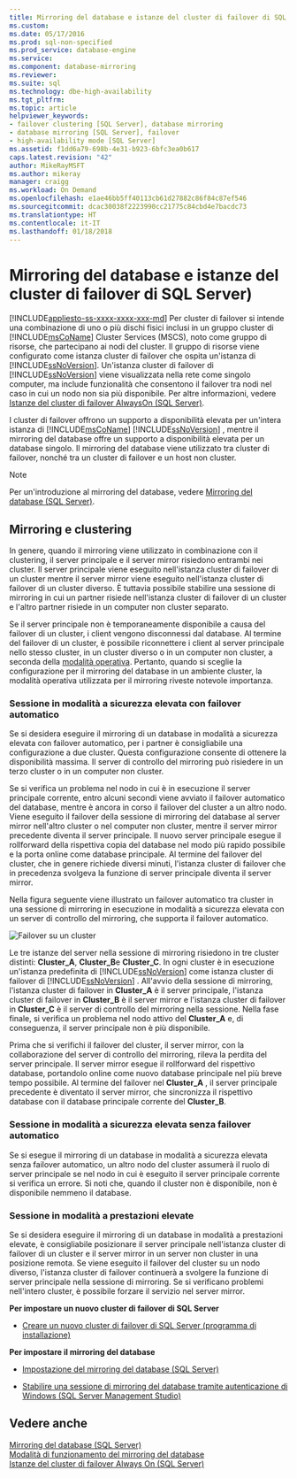 ```yaml
---
title: Mirroring del database e istanze del cluster di failover di SQL Server | Microsoft Docs
ms.custom: 
ms.date: 05/17/2016
ms.prod: sql-non-specified
ms.prod_service: database-engine
ms.service: 
ms.component: database-mirroring
ms.reviewer: 
ms.suite: sql
ms.technology: dbe-high-availability
ms.tgt_pltfrm: 
ms.topic: article
helpviewer_keywords:
- failover clustering [SQL Server], database mirroring
- database mirroring [SQL Server], failover
- high-availability mode [SQL Server]
ms.assetid: f1dd6a79-698b-4e31-b923-6bfc3ea0b617
caps.latest.revision: "42"
author: MikeRayMSFT
ms.author: mikeray
manager: craigg
ms.workload: On Demand
ms.openlocfilehash: e1ae46bb5ff40113cb61d27882c86f84c87ef546
ms.sourcegitcommit: dcac30038f2223990cc21775c84cbd4e7bacdc73
ms.translationtype: HT
ms.contentlocale: it-IT
ms.lasthandoff: 01/18/2018
---
```

# <a name="database-mirroring-and-sql-server-failover-cluster-instances"></a>Mirroring del database e istanze del cluster di failover di SQL Server)
[!INCLUDE[appliesto-ss-xxxx-xxxx-xxx-md](../../includes/appliesto-ss-xxxx-xxxx-xxx-md.md)] Per cluster di failover si intende una combinazione di uno o più dischi fisici inclusi in un gruppo cluster di [!INCLUDE[msCoName](../../includes/msconame-md.md)] Cluster Services (MSCS), noto come gruppo di risorse, che partecipano ai nodi del cluster. Il gruppo di risorse viene configurato come istanza cluster di failover che ospita un'istanza di [!INCLUDE[ssNoVersion](../../includes/ssnoversion-md.md)]. Un'istanza cluster di failover di [!INCLUDE[ssNoVersion](../../includes/ssnoversion-md.md)] viene visualizzata nella rete come singolo computer, ma include funzionalità che consentono il failover tra nodi nel caso in cui un nodo non sia più disponibile. Per altre informazioni, vedere [Istanze del cluster di failover AlwaysOn &#40;SQL Server&#41;](../../sql-server/failover-clusters/windows/always-on-failover-cluster-instances-sql-server.md).  
  
 I cluster di failover offrono un supporto a disponibilità elevata per un'intera istanza di [!INCLUDE[msCoName](../../includes/msconame-md.md)] [!INCLUDE[ssNoVersion](../../includes/ssnoversion-md.md)] , mentre il mirroring del database offre un supporto a disponibilità elevata per un database singolo. Il mirroring del database viene utilizzato tra cluster di failover, nonché tra un cluster di failover e un host non cluster.  
  
> [!NOTE]  
>  Per un'introduzione al mirroring del database, vedere [Mirroring del database &#40;SQL Server&#41;](../../database-engine/database-mirroring/database-mirroring-sql-server.md).  
  
## <a name="mirroring-and-clustering"></a>Mirroring e clustering  
 In genere, quando il mirroring viene utilizzato in combinazione con il clustering, il server principale e il server mirror risiedono entrambi nei cluster. Il server principale viene eseguito nell'istanza cluster di failover di un cluster mentre il server mirror viene eseguito nell'istanza cluster di failover di un cluster diverso. È tuttavia possibile stabilire una sessione di mirroring in cui un partner risiede nell'istanza cluster di failover di un cluster e l'altro partner risiede in un computer non cluster separato.  
  
 Se il server principale non è temporaneamente disponibile a causa del failover di un cluster, i client vengono disconnessi dal database. Al termine del failover di un cluster, è possibile riconnettere i client al server principale nello stesso cluster, in un cluster diverso o in un computer non cluster, a seconda della [modalità operativa](../../database-engine/database-mirroring/database-mirroring-operating-modes.md). Pertanto, quando si sceglie la configurazione per il mirroring del database in un ambiente cluster, la modalità operativa utilizzata per il mirroring riveste notevole importanza.  
  
### <a name="high-safety-mode-session-with-automatic-failover"></a>Sessione in modalità a sicurezza elevata con failover automatico  
 Se si desidera eseguire il mirroring di un database in modalità a sicurezza elevata con failover automatico, per i partner è consigliabile una configurazione a due cluster. Questa configurazione consente di ottenere la disponibilità massima. Il server di controllo del mirroring può risiedere in un terzo cluster o in un computer non cluster.  
  
 Se si verifica un problema nel nodo in cui è in esecuzione il server principale corrente, entro alcuni secondi viene avviato il failover automatico del database, mentre è ancora in corso il failover del cluster a un altro nodo. Viene eseguito il failover della sessione di mirroring del database al server mirror nell'altro cluster o nel computer non cluster, mentre il server mirror precedente diventa il server principale. Il nuovo server principale esegue il rollforward della rispettiva copia del database nel modo più rapido possibile e la porta online come database principale. Al termine del failover del cluster, che in genere richiede diversi minuti, l'istanza cluster di failover che in precedenza svolgeva la funzione di server principale diventa il server mirror.  
  
 Nella figura seguente viene illustrato un failover automatico tra cluster in una sessione di mirroring in esecuzione in modalità a sicurezza elevata con un server di controllo del mirroring, che supporta il failover automatico.  
  
 ![Failover su un cluster](../../database-engine/database-mirroring/media/dbm-and-failover-clustering.gif "Failover su un cluster")  
  
 Le tre istanze del server nella sessione di mirroring risiedono in tre cluster distinti: **Cluster_A**, **Cluster_B**e **Cluster_C**. In ogni cluster è in esecuzione un'istanza predefinita di [!INCLUDE[ssNoVersion](../../includes/ssnoversion-md.md)] come istanza cluster di failover di [!INCLUDE[ssNoVersion](../../includes/ssnoversion-md.md)] . All'avvio della sessione di mirroring, l'istanza cluster di failover in **Cluster_A** è il server principale, l'istanza cluster di failover in **Cluster_B** è il server mirror e l'istanza cluster di failover in **Cluster_C** è il server di controllo del mirroring nella sessione. Nella fase finale, si verifica un problema nel nodo attivo del **Cluster_A** e, di conseguenza, il server principale non è più disponibile.  
  
 Prima che si verifichi il failover del cluster, il server mirror, con la collaborazione del server di controllo del mirroring, rileva la perdita del server principale. Il server mirror esegue il rollforward del rispettivo database, portandolo online come nuovo database principale nel più breve tempo possibile. Al termine del failover nel **Cluster_A** , il server principale precedente è diventato il server mirror, che sincronizza il rispettivo database con il database principale corrente del **Cluster_B**.  
  
### <a name="high-safety-mode-session-without-automatic-failover"></a>Sessione in modalità a sicurezza elevata senza failover automatico  
 Se si esegue il mirroring di un database in modalità a sicurezza elevata senza failover automatico, un altro nodo del cluster assumerà il ruolo di server principale se nel nodo in cui è eseguito il server principale corrente si verifica un errore. Si noti che, quando il cluster non è disponibile, non è disponibile nemmeno il database.  
  
### <a name="high-performance-mode-session"></a>Sessione in modalità a prestazioni elevate  
 Se si desidera eseguire il mirroring di un database in modalità a prestazioni elevate, è consigliabile posizionare il server principale nell'istanza cluster di failover di un cluster e il server mirror in un server non cluster in una posizione remota. Se viene eseguito il failover del cluster su un nodo diverso, l'istanza cluster di failover continuerà a svolgere la funzione di server principale nella sessione di mirroring. Se si verificano problemi nell'intero cluster, è possibile forzare il servizio nel server mirror.  
  
 **Per impostare un nuovo cluster di failover di SQL Server**  
  
-   [Creare un nuovo cluster di failover di SQL Server &#40;programma di installazione&#41;](../../sql-server/failover-clusters/install/create-a-new-sql-server-failover-cluster-setup.md)  
  
 **Per impostare il mirroring del database**  
  
-   [Impostazione del mirroring del database &#40;SQL Server&#41;](../../database-engine/database-mirroring/setting-up-database-mirroring-sql-server.md)  
  
-   [Stabilire una sessione di mirroring del database tramite autenticazione di Windows &#40;SQL Server Management Studio&#41;](../../database-engine/database-mirroring/establish-database-mirroring-session-windows-authentication.md)  
  
## <a name="see-also"></a>Vedere anche  
 [Mirroring del database &#40;SQL Server&#41;](../../database-engine/database-mirroring/database-mirroring-sql-server.md)   
 [Modalità di funzionamento del mirroring del database](../../database-engine/database-mirroring/database-mirroring-operating-modes.md)   
 [Istanze del cluster di failover Always On &#40;SQL Server&#41;](../../sql-server/failover-clusters/windows/always-on-failover-cluster-instances-sql-server.md)  
  
  
